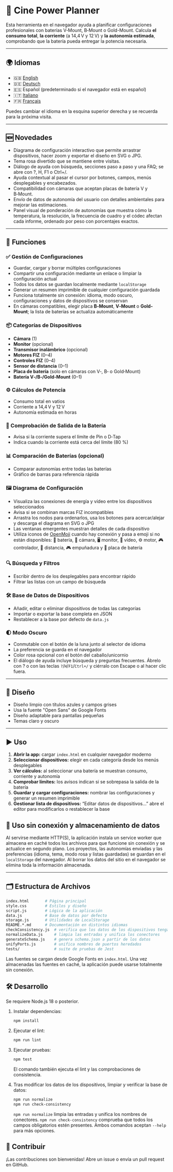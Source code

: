 # 🎥 Cine Power Planner

Esta herramienta en el navegador ayuda a planificar configuraciones profesionales con baterías V‑Mount, B‑Mount o Gold-Mount. Calcula **el consumo total**, **la corriente** (a 14,4 V y 12 V) y **la autonomía estimada**, comprobando que la batería pueda entregar la potencia necesaria.

---

## 🌍 Idiomas
- 🇬🇧 [English](README.en.md)
- 🇩🇪 [Deutsch](README.de.md)
- 🇪🇸 Español (predeterminado si el navegador está en español)
- 🇮🇹 [Italiano](README.it.md)
- 🇫🇷 [Français](README.fr.md)

Puedes cambiar el idioma en la esquina superior derecha y se recuerda para la próxima visita.

---

## 🆕 Novedades
- Diagrama de configuración interactivo que permite arrastrar dispositivos, hacer zoom y exportar el diseño en SVG o JPG.
- Tema rosa divertido que se mantiene entre visitas.
- Diálogo de ayuda con búsqueda, secciones paso a paso y una FAQ; se abre con ?, H, F1 o Ctrl+/.
- Ayuda contextual al pasar el cursor por botones, campos, menús desplegables y encabezados.
- Compatibilidad con cámaras que aceptan placas de batería V y B‑Mount.
- Envío de datos de autonomía del usuario con detalles ambientales para mejorar las estimaciones.
- Panel visual de ponderación de autonomías que muestra cómo la temperatura, la resolución, la frecuencia de cuadro y el códec afectan cada informe, ordenado por peso con porcentajes exactos.

---

## 🔧 Funciones

### ✅ Gestión de Configuraciones
- Guardar, cargar y borrar múltiples configuraciones
- Compartir una configuración mediante un enlace o limpiar la configuración actual
- Todos los datos se guardan localmente mediante `localStorage`
- Generar un resumen imprimible de cualquier configuración guardada
- Funciona totalmente sin conexión: idioma, modo oscuro, configuraciones y datos de dispositivos se conservan
- En cámaras compatibles, elegir placa **B‑Mount**, **V‑Mount** o **Gold-Mount**; la lista de baterías se actualiza automáticamente

### 📦 Categorías de Dispositivos
- **Cámara** (1)
- **Monitor** (opcional)
- **Transmisor inalámbrico** (opcional)
- **Motores FIZ** (0–4)
- **Controles FIZ** (0–4)
- **Sensor de distancia** (0–1)
- **Placa de batería** (solo en cámaras con V‑, B‑ o Gold‑Mount)
- **Batería V‑/B‑/Gold‑Mount** (0–1)

### ⚙️ Cálculos de Potencia
- Consumo total en vatios
- Corriente a 14,4 V y 12 V
- Autonomía estimada en horas

### 🔋 Comprobación de Salida de la Batería
- Avisa si la corriente supera el límite de Pin o D‑Tap
- Indica cuando la corriente está cerca del límite (80 %)

### 📊 Comparación de Baterías (opcional)
- Comparar autonomías entre todas las baterías
- Gráfico de barras para referencia rápida

### 🖼 Diagrama de Configuración
- Visualiza las conexiones de energía y vídeo entre los dispositivos seleccionados
- Avisa si se combinan marcas FIZ incompatibles
- Arrastra los nodos para ordenarlos, usa los botones para acercar/alejar y descarga el diagrama en SVG o JPG
- Las ventanas emergentes muestran detalles de cada dispositivo
- Utiliza iconos de [OpenMoji](https://openmoji.org/) cuando hay conexión y pasa a emoji si no están disponibles:
  🔋 batería, 🎥 cámara, 🖥️ monitor, 📡 vídeo, ⚙️ motor,
  🎮 controlador, 📐 distancia, 🎮 empuñadura y 🔌 placa de batería

### 🔍 Búsqueda y Filtros
- Escribir dentro de los desplegables para encontrar rápido
- Filtrar las listas con un campo de búsqueda

### 🛠 Base de Datos de Dispositivos
- Añadir, editar o eliminar dispositivos de todas las categorías
- Importar o exportar la base completa en JSON
- Restablecer a la base por defecto de `data.js`

### 🌓 Modo Oscuro
- Conmutable con el botón de la luna junto al selector de idioma
- La preferencia se guarda en el navegador
- Color rosa opcional con el botón del caballo/unicornio
- El diálogo de ayuda incluye búsqueda y preguntas frecuentes. Ábrelo con ? o con las teclas `?`/`H`/`F1`/`Ctrl+/` y ciérralo con Escape o al hacer clic fuera.

---

## 🎨 Diseño
- Diseño limpio con títulos azules y campos grises
- Usa la fuente "Open Sans" de Google Fonts
- Diseño adaptable para pantallas pequeñas
- Temas claro y oscuro

---

## ▶️ Uso
1. **Abrir la app:** cargar `index.html` en cualquier navegador moderno
2. **Seleccionar dispositivos:** elegir en cada categoría desde los menús desplegables
3. **Ver cálculos:** al seleccionar una batería se muestran consumo, corriente y autonomía
4. **Comprobar límites:** los avisos indican si se sobrepasa la salida de la batería
5. **Guardar y cargar configuraciones:** nombrar las configuraciones y generar un resumen imprimible
6. **Gestionar lista de dispositivos:** “Editar datos de dispositivos…” abre el editor para modificarlos o restablecer la base

## 📡 Uso sin conexión y almacenamiento de datos

Al servirse mediante HTTP(S), la aplicación instala un service worker que
almacena en caché todos los archivos para que funcione sin conexión y se
actualice en segundo plano. Los proyectos, las autonomías enviadas y las
preferencias (idioma, tema, modo rosa y listas guardadas) se guardan en el
`localStorage` del navegador. Al borrar los datos del sitio en el navegador se
elimina toda la información almacenada.

---

## 🗂️ Estructura de Archivos
```bash
index.html       # Página principal
style.css        # Estilos y diseño
script.js        # Lógica de la aplicación
data.js          # Base de datos por defecto
storage.js       # Utilidades de LocalStorage
README.*.md      # Documentación en distintos idiomas
checkConsistency.js  # verifica que los datos de los dispositivos tengan todos los campos
normalizeData.js     # limpia las entradas y unifica los conectores
generateSchema.js    # genera schema.json a partir de los datos
unifyPorts.js        # unifica nombres de puertos heredados
tests/               # suite de pruebas de Jest
```
Las fuentes se cargan desde Google Fonts en `index.html`.
Una vez almacenadas las fuentes en caché, la aplicación puede usarse totalmente sin conexión.

## 🛠️ Desarrollo
Se requiere Node.js 18 o posterior.
1. Instalar dependencias:
   ```bash
   npm install
   ```
2. Ejecutar el lint:
   ```bash
   npm run lint
   ```
3. Ejecutar pruebas:
   ```bash
   npm test
   ```
   El comando también ejecuta el lint y las comprobaciones de consistencia.

4. Tras modificar los datos de los dispositivos, limpiar y verificar la base de datos:
   ```bash
   npm run normalize
   npm run check-consistency
   ```
   `npm run normalize` limpia las entradas y unifica los nombres de conectores. `npm run check-consistency` comprueba que todos los campos obligatorios estén presentes. Ambos comandos aceptan `--help` para más opciones.

## 🤝 Contribuir
¡Las contribuciones son bienvenidas! Abre un issue o envía un pull request en GitHub.
